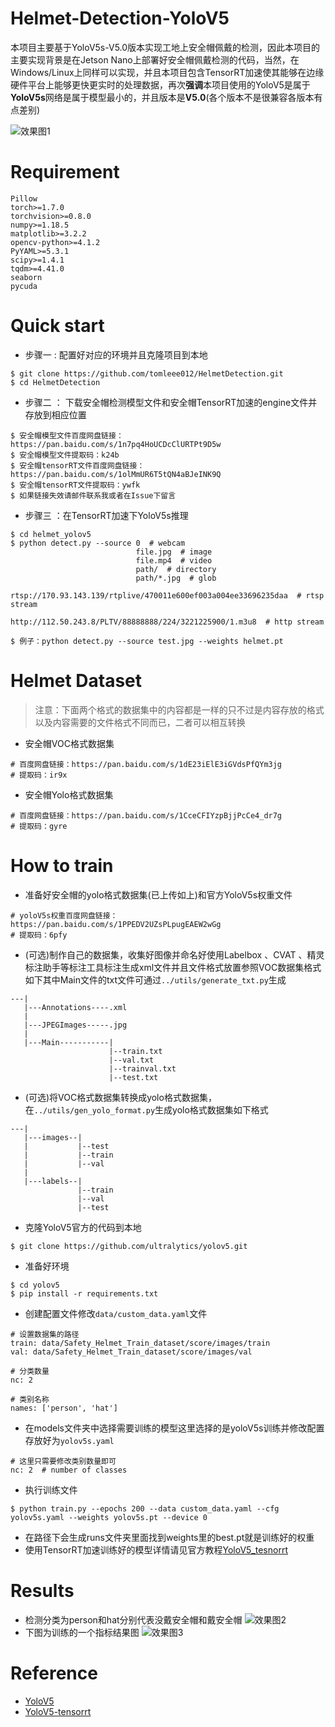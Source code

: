# Helmet-Detection-YoloV5
本项目主要基于YoloV5s-V5.0版本实现工地上安全帽佩戴的检测，因此本项目的主要实现背景是在Jetson Nano上部署好安全帽佩戴检测的代码，当然，在Windows/Linux上同样可以实现，并且本项目包含TensorRT加速使其能够在边缘硬件平台上能够更快更实时的处理数据，再次**强调**本项目使用的YoloV5是属于**YoloV5s**网络是属于模型最小的，并且版本是**V5.0**(各个版本不是很兼容各版本有点差别)  

![效果图1](https://z3.ax1x.com/2021/08/17/f4v1Z8.jpg)  
# Requirement
```
Pillow
torch>=1.7.0
torchvision>=0.8.0
numpy>=1.18.5
matplotlib>=3.2.2
opencv-python>=4.1.2
PyYAML>=5.3.1
scipy>=1.4.1
tqdm>=4.41.0
seaborn
pycuda
```

# Quick start
- 步骤一 : 配置好对应的环境并且克隆项目到本地
```
$ git clone https://github.com/tomleee012/HelmetDetection.git
$ cd HelmetDetection
```
- 步骤二 ： 下载安全帽检测模型文件和安全帽TensorRT加速的engine文件并存放到相应位置  
```
$ 安全帽模型文件百度网盘链接：https://pan.baidu.com/s/1n7pq4HoUCDcClURTPt9D5w
$ 安全帽模型文件提取码：k24b
$ 安全帽tensorRT文件百度网盘链接：https://pan.baidu.com/s/1olMmUR6T5tQN4aBJeINK9Q
$ 安全帽tensorRT文件提取码：ywfk
$ 如果链接失效请邮件联系我或者在Issue下留言
```
- 步骤三 ：在TensorRT加速下YoloV5s推理
```
$ cd helmet_yolov5
$ python detect.py --source 0  # webcam
                            file.jpg  # image 
                            file.mp4  # video
                            path/  # directory
                            path/*.jpg  # glob
                            rtsp://170.93.143.139/rtplive/470011e600ef003a004ee33696235daa  # rtsp stream
                            http://112.50.243.8/PLTV/88888888/224/3221225900/1.m3u8  # http stream

$ 例子：python detect.py --source test.jpg --weights helmet.pt
```

# Helmet Dataset
> 注意：下面两个格式的数据集中的内容都是一样的只不过是内容存放的格式以及内容需要的文件格式不同而已，二者可以相互转换
- 安全帽VOC格式数据集
```
# 百度网盘链接：https://pan.baidu.com/s/1dE23iElE3iGVdsPfQYm3jg
# 提取码：ir9x
```
- 安全帽Yolo格式数据集
```
# 百度网盘链接：https://pan.baidu.com/s/1CceCFIYzpBjjPcCe4_dr7g
# 提取码：gyre
```

# How to train
- 准备好安全帽的yolo格式数据集(已上传如上)和官方YoloV5s权重文件
```
# yoloV5s权重百度网盘链接：https://pan.baidu.com/s/1PPEDV2UZsPLpugEAEW2wGg
# 提取码：6pfy
```
- (可选)制作自己的数据集，收集好图像并命名好使用Labelbox 、CVAT 、精灵标注助手等标注工具标注生成xml文件并且文件格式放置参照VOC数据集格式如下其中Main文件的txt文件可通过```../utils/generate_txt.py```生成
```
---|
   |---Annotations----.xml
   |
   |---JPEGImages-----.jpg
   |
   |---Main-----------|
                      |--train.txt
                      |--val.txt
                      |--trainval.txt
                      |--test.txt
```
- (可选)将VOC格式数据集转换成yolo格式数据集，在```../utils/gen_yolo_format.py```生成yolo格式数据集如下格式
```
---|
   |---images--|
   |           |--test
   |           |--train
   |           |--val
   |
   |---labels--|
               |--train
               |--val
               |--test
```
- 克隆YoloV5官方的代码到本地
```
$ git clone https://github.com/ultralytics/yolov5.git
```
- 准备好环境
```
$ cd yolov5
$ pip install -r requirements.txt
```
- 创建配置文件修改```data/custom_data.yaml```文件
```
# 设置数据集的路径
train: data/Safety_Helmet_Train_dataset/score/images/train
val: data/Safety_Helmet_Train_dataset/score/images/val

# 分类数量
nc: 2

# 类别名称
names: ['person', 'hat']
```
- 在models文件夹中选择需要训练的模型这里选择的是yoloV5s训练并修改配置存放好为```yolov5s.yaml```
```
# 这里只需要修改类别数量即可
nc: 2  # number of classes
```
- 执行训练文件
```
$ python train.py --epochs 200 --data custom_data.yaml --cfg yolov5s.yaml --weights yolov5s.pt --device 0
```
- 在路径下会生成runs文件夹里面找到weights里的best.pt就是训练好的权重
- 使用TensorRT加速训练好的模型详情请见官方教程[YoloV5_tesnorrt](https://github.com/wang-xinyu/tensorrtx/tree/master/yolov5)

# Results
- 检测分类为person和hat分别代表没戴安全帽和戴安全帽
![效果图2](https://z3.ax1x.com/2021/08/17/f4vYGj.jpg)  
- 下图为训练的一个指标结果图
![效果图3](https://z3.ax1x.com/2021/08/17/f4vcW9.png)

# Reference
- [YoloV5](https://github.com/ultralytics/yolov5)
- [YoloV5-tensorrt](https://github.com/wang-xinyu/tensorrtx/tree/master/yolov5)

